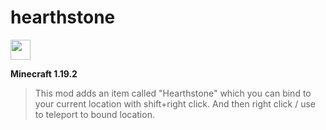 # hearthstone
<img src="https://i.imgur.com/Ol1Tcf8.png" height="32">

**Minecraft 1.19.2**

> This mod adds an item called "Hearthstone" which you can bind to
> your current location with shift+right click. 
> And then right click / use to teleport to bound location.
